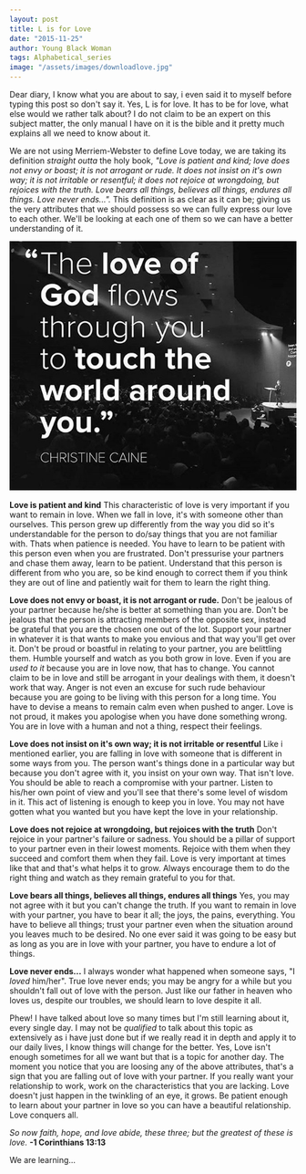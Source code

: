 ```yaml
---
layout: post
title: L is for Love
date: "2015-11-25"
author: Young Black Woman
tags: Alphabetical_series
image: "/assets/images/downloadlove.jpg"
---
```


Dear diary, I know what you are about to say, i even said it to myself before typing this post so don't say it. Yes, L is for love. It has to be for love, what else would we rather talk about? I do not claim to be an expert on this subject matter, the only manual I have on it is the bible and it pretty much explains all we need to know about it.

We are not using Merriem-Webster to define Love today, we are taking its definition *straight outta* the holy book, *"Love is patient and kind; love does not envy or boast; it is not arrogant or rude. It does not insist on it's own way; it is not irritable or resentful; it does not rejoice at wrongdoing, but rejoices with the truth. Love bears all things, believes all things, endures all things. Love never ends...".*  This definition is as clear as it can be; giving us the very attributes that we should possess so we can fully express our love to each other. We'll be looking at each one of them so we can have a better understanding of it.

![The one true love](/assets/images/Godslove.jpg)

**Love is patient and kind**
This characteristic of love is very important if you want to remain in love. When we fall in love, it's with someone other than ourselves. This person grew up differently from the way you did so it's understandable for the person to do/say things that you are not familiar with. Thats when patience is needed. You have to learn to be patient with this person even when you are frustrated. Don't pressurise your partners and chase them away, learn to be patient. Understand that this person is different from who you are, so be kind enough to correct them if you think they are out of line and patiently wait for them to learn the right thing.

**Love does not envy or boast, it is not arrogant or rude.**
Don't be jealous of your partner because he/she is better at something than you are. Don't be jealous that the person is attracting members of the opposite sex, instead be grateful that you are the chosen one out of the lot. Support your partner in whatever it is that wants to make you envious and that way you'll get over it. Don't be proud or boastful in relating to your partner, you are belittling them. Humble yourself and watch as you both grow in love. Even if you are *used to it* because you are in love now, that has to change. You cannot claim to be in love and still be arrogant in your dealings with them, it doesn't work that way. Anger is not even an excuse for such rude behaviour because you are going to be living with this person for a long time. You have to devise a means to remain calm even when pushed to anger. Love is not proud, it makes you apologise when you have done something wrong. You are in love with a human and not a thing, respect their feelings.

**Love does not insist on it's own way; it is not irritable or resentful**
Like i mentioned earlier, you are falling in love with someone that is different in some ways from you. The person want's things done in a particular way but because you don't agree with it, you insist on your own way. That isn't love.  You should be able to reach a compromise with your partner. Listen to his/her own point of view and you'll see that there's some level of wisdom in it. This act of listening is enough to keep you in love. You may not have gotten what you wanted but you have kept the love in your relationship.

**Love does not rejoice at wrongdoing, but rejoices with the truth**
Don't rejoice in your partner's failure or sadness. You should be a pillar of support to your partner even in their lowest moments. Rejoice with them when they succeed and comfort them when they fail. Love is very important at times like that and that's what helps it to grow. Always encourage them to do the right thing and watch as they remain grateful to you for that.

**Love bears all things, believes all things, endures all things**
Yes, you may not agree with it but you can't change the truth. If you want to remain in love with your partner, you have to bear it all; the joys, the pains, everything. You have to believe all things; trust your partner even when the situation around you leaves much to be desired. No one ever said it was going to be easy but as long as you are in love with your partner, you have to endure a lot of things.

**Love never ends...**
I always wonder what happened when someone says, "I *loved* him/her". True love never ends; you may be angry for a while but you shouldn't fall out of love with the person. Just like our father in heaven who loves us, despite our troubles, we should learn to love despite it all.

Phew! I have talked about love so many times but I'm still learning about it, every single day. I may not be *qualified* to talk about this topic as extensively as i have just done but if we really read it in depth and apply it to our daily lives, I know things will change for the better. Yes, Love isn't enough sometimes for all we want but that is a topic for another day. The moment you notice that you are loosing any of the above attributes, that's a sign that you are falling out of love with your partner. If you really want your relationship to work, work on the characteristics that you are lacking. Love doesn't just happen in the twinkling of an eye, it grows. Be patient enough to learn about your partner in love so you can have a beautiful relationship. Love conquers all.

*So now faith, hope, and love abide, these three; but the greatest of these is love.* **-1 Corinthians  13:13**

We are learning...
